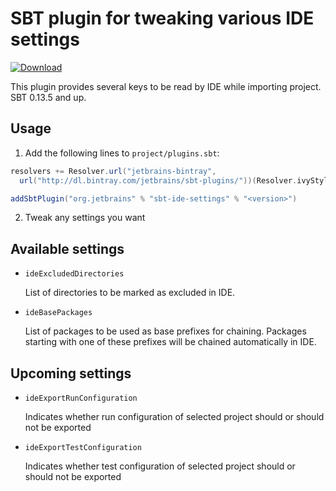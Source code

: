 # SBT plugin for tweaking various IDE settings

[ ![Download](https://api.bintray.com/packages/jetbrains/sbt-plugins/sbt-ide-settings/images/download.svg) ](https://bintray.com/jetbrains/sbt-plugins/sbt-ide-settings/_latestVersion)

This plugin provides several keys to be read by IDE while importing project.
SBT 0.13.5 and up.

## Usage

1. Add the following lines to `project/plugins.sbt`:

 ```Scala
 resolvers += Resolver.url("jetbrains-bintray",
   url("http://dl.bintray.com/jetbrains/sbt-plugins/"))(Resolver.ivyStylePatterns)

 addSbtPlugin("org.jetbrains" % "sbt-ide-settings" % "<version>")
 ```

2. Tweak any settings you want

## Available settings

- `ideExcludedDirectories`

  List of directories to be marked as excluded in IDE.

- `ideBasePackages`

  List of packages to be used as base prefixes for chaining. Packages starting
  with one of these prefixes will be chained automatically in IDE.

## Upcoming settings

- `ideExportRunConfiguration`

  Indicates whether run configuration of selected project should or should not
  be exported

- `ideExportTestConfiguration`

  Indicates whether test configuration of selected project should or should not
  be exported
